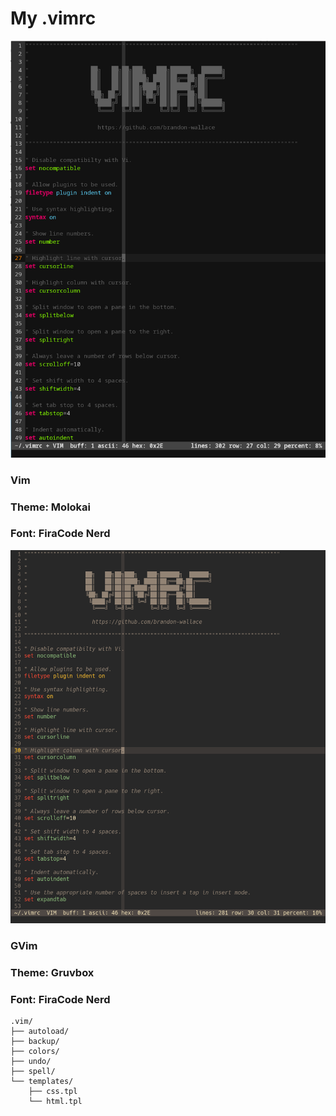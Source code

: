 # My .vimrc 


![vimrc_screenshot2](/screenshot2.png)

### Vim 
### Theme: Molokai
### Font: FiraCode Nerd


![vimrc_screenshot1](/screenshot1.png)

### GVim 
### Theme: Gruvbox
### Font: FiraCode Nerd

```
.vim/
├── autoload/
├── backup/
├── colors/
├── undo/
├── spell/
└── templates/
    ├── css.tpl
    └── html.tpl
```
